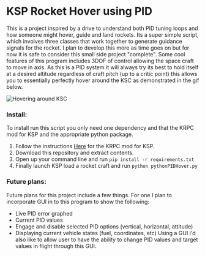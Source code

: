 # KSP Rocket Hover using PID
This is a project inspired by a drive to understand both PID tuning loops and how someone might hover, guide and land rockets. Its a super simple script, which involves three classes that work together to generate guidance signals for the rocket. I plan to develop this more as time goes on but for now it is safe to consider this small side project "complete". Some cool features of this program includes 3DOF of control allowing the space craft to move in axis. As this is a PID system it will always try its best to hold itself at a desired altitude regardless of craft pitch (up to a critic point) this allows you to essentially perfectly hover around the KSC as demonstrated in the gif below.

![Hovering around KSC](https://github.com/Jake1402/KSP-PID-Hovering/blob/main/images/hover-around-ksc.gif)

### Install:
To install run this script you only need one dependency and that the KRPC mod for KSP and the appropriate python package.
1. Follow the instructions [Here](https://krpc.github.io/krpc/) for the KRPC mod for KSP.
2. Download this repository and extract contents.
3. Open up your command line and run `pip install -r requirements.txt`
4. Finally launch KSP load a rocket craft and run  `python pythonPIDHover.py`

### Future plans:
Future plans for this project include a few things. For one I plan to incorporate GUI in to this program to show the following:
- Live PID error graphed
- Current PID values
- Engage and disable selected PID options (vertical, horizontal, attitude)
- Displaying current vehicle states (fuel, coordinates, etc)
Using a GUI i'd also like to allow user to have the ability to change PID values and target values in flight through this GUI.

